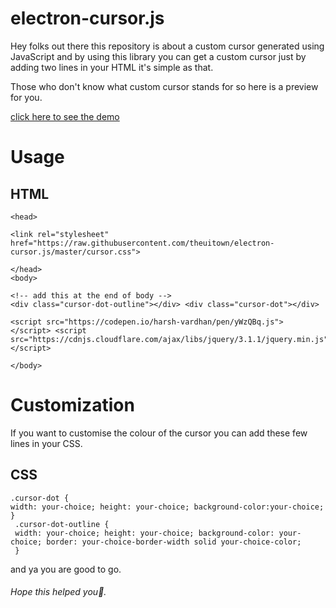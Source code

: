 # electron-cursor.js

Hey folks out there this repository is about a custom cursor generated using JavaScript and by using this library you can get a custom cursor just by adding two lines in your HTML it's simple as that.

Those who don't know what custom cursor stands for so here is a preview for you.


[click here to see the demo](https://determined-nobel-94138b.netlify.com/)

# Usage

## HTML
```
<head>

<link rel="stylesheet" href="https://raw.githubusercontent.com/theuitown/electron-cursor.js/master/cursor.css">

</head>
<body>

<!-- add this at the end of body --> 
<div class="cursor-dot-outline"></div> <div class="cursor-dot"></div>

<script src="https://codepen.io/harsh-vardhan/pen/yWzQBq.js">
</script> <script src="https://cdnjs.cloudflare.com/ajax/libs/jquery/3.1.1/jquery.min.js"></script>

</body>
```
# Customization

If you want to customise the colour of the cursor you can add these few lines in your CSS.

## CSS

```
.cursor-dot { 
width: your-choice; height: your-choice; background-color:your-choice;
}
 .cursor-dot-outline { 
 width: your-choice; height: your-choice; background-color: your-choice; border: your-choice-border-width solid your-choice-color;
 }
```
and ya you are good to go.

###### Hope this helped you💜.

